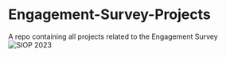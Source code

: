 # Engagement-Survey-Projects
A repo containing all projects related to the Engagement Survey
![SIOP 2023](https://github.com/heyimMIKE123/Engagement-Survey-Projects/Images/siop_2023_poster.jpg)
